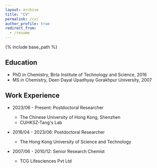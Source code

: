 ```yaml
---
layout: archive
title: "CV"
permalink: /cv/
author_profile: true
redirect_from:
  - /resume
---
```


{% include base_path %}

## Education
* PhD in Chemistry, Birla Institute of Technology and Science, 2016
* MS in Chemistry, Deen Dayal Upadhyay Gorakhpur University, 2007

## Work Experience
* 2023/06 - Present: Postdoctoral Researcher
  * The Chinese University of Hong Kong, Shenzhen
  * CUHKSZ-Tang's Lab

* 2016/04 - 2023/06: Postdoctoral Researcher
  * The Hong Kong University of Science and Technology

* 2007/06 - 2010/12: Senior Research Chemist
  * TCG Lifesciences Pvt Ltd
